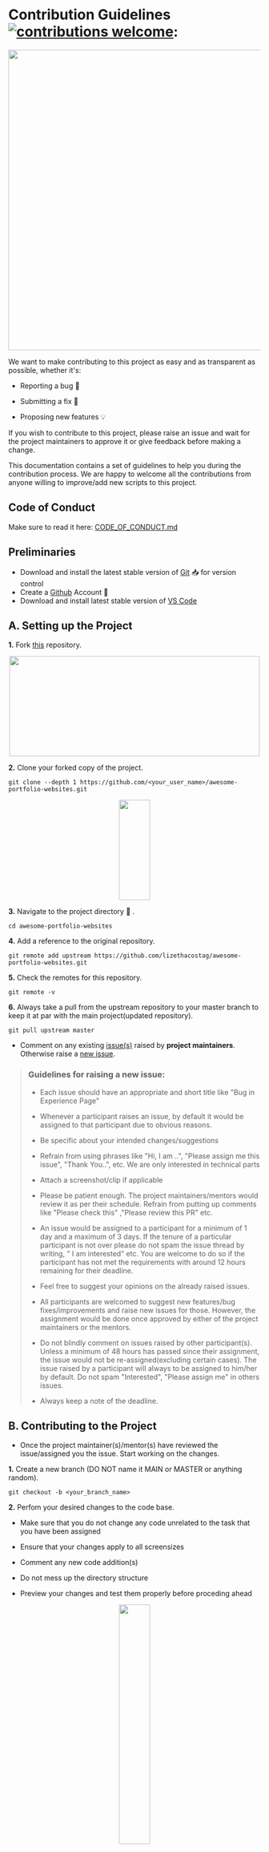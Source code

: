 # Contribution Guidelines [![contributions welcome](https://img.shields.io/badge/contributions-welcome-brightgreen.svg?style=flat)](https://github.com/lizethacostag/awesome-portfolio-websites/issues):


<p align="center"><img src="./readme_assets/Contribute.png" width=600></p>

We want to make contributing to this project as easy and as transparent as possible, whether it's:<br>

- Reporting a bug :bug:

- Submitting a fix :mag_right:

- Proposing new features :bulb:

If you wish to contribute to this project, please raise an issue and wait for the project maintainers to approve it or give feedback before making a change.

This documentation contains a set of guidelines to help you during the contribution process. We are happy to welcome all the contributions from anyone willing to improve/add new scripts to this project. 

## Code of Conduct

Make sure to read it here: [CODE_OF_CONDUCT.md](CODE_OF_CONDUCT.md)


## Preliminaries

- Download and install the latest stable version of [Git](https://git-scm.com/downloads) 📥 for version control
- Create a [Github](https://github.com/join) Account 📇
- Download and install latest stable version of [VS Code](https://code.visualstudio.com/download)

##   A. Setting up the Project

**1.**  Fork [this](https://github.com/lizethacostag/awesome-portfolio-websites) repository.

<p align="center"><img src="readme_assets\Fork_Repo.gif" width="500" height="200" /></p>


**2.**  Clone your forked copy of the project.

```
git clone --depth 1 https://github.com/<your_user_name>/awesome-portfolio-websites.git
```
<p align="center"><img width=35% src="readme_assets\clone_repo.gif" width="500" height="200" /></p>

**3.** Navigate to the project directory :file_folder: .

```
cd awesome-portfolio-websites
```

**4.** Add a reference to the original repository.

```
git remote add upstream https://github.com/lizethacostag/awesome-portfolio-websites.git 
```

**5.** Check the remotes for this repository.

```
git remote -v
```

**6.** Always take a pull from the upstream repository to your master branch to keep it at par with the main project(updated repository).

```
git pull upstream master
```

- Comment on any existing [issue(s)](https://github.com/lizethacostag/awesome-portfolio-websites/issues) raised by **project maintainers**. Otherwise raise a [new issue](https://github.com/lizethacostag/awesome-portfolio-websites/issues/new).

> ### Guidelines for raising a new issue:
>
> - Each issue should have an appropriate and short title like "Bug in Experience Page"
>
> - Whenever a participant raises an issue, by default it would be assigned to that participant due to obvious reasons. 
>
> - Be specific about your intended changes/suggestions
>
> - Refrain from using phrases like "Hi, I am ..", "Please assign me this issue", "Thank You..", etc. We are only interested in technical parts
>
> - Attach a screenshot/clip if applicable
>
> - Please be patient enough. The project maintainers/mentors would review it as per their schedule. Refrain from putting up comments like "Please check this" ,"Please review this PR" etc.
>
>-  An issue would be assigned to a participant for a minimum of 1 day and a maximum of 3 days. If the tenure of a particular participant is not over please do not spam the issue thread by writing, " I am interested" etc. You are welcome to do so if the participant has not met the requirements with around 12 hours remaining for their deadline.
>
> - Feel free to suggest your opinions on the already raised issues.
>
> - All participants are welcomed to suggest new features/bug fixes/improvements and raise new issues for those. However, the assignment would be done once approved by either of the project maintainers or the mentors.
>
> - Do not blindly comment on issues raised by other participant(s). Unless a minimum of 48 hours has passed since their assignment, the issue would not be re-assigned(excluding certain cases). The issue raised by a participant will always to be assigned to him/her by default. Do not spam "Interested", "Please assign me" in others issues.
>
> - Always keep a note of the deadline.

##  B. Contributing to the Project

- Once the project maintainer(s)/mentor(s) have reviewed the issue/assigned you the issue. Start working on the changes.

**1.** Create a new branch (DO NOT name it MAIN or MASTER or anything random).

```
git checkout -b <your_branch_name>
```

**2.** Perfom your desired changes to the code base.
- Make sure that you do not change any code unrelated to the task that you have been assigned

- Ensure that your changes apply to all screensizes

- Comment any new code addition(s)

- Do not mess up the directory structure

- Preview your changes and test them properly before proceding ahead

<p align="center"><img width=35% src="https://media2.giphy.com/media/L1R1tvI9svkIWwpVYr/giphy.gif?cid=ecf05e47pzi2rpig0vc8pjusra8hiai1b91zgiywvbubu9vu&rid=giphy.gif"></p>

- Make a small clip or take screenshots before and after making changes.


**3.** Track your changes:heavy_check_mark: 

```
git add . 
```

**4.** Commit your changes .

```
git commit -m "Relevant message"  (usually title of the pull request)
```
- **Make sure to condense your changes into a single commit**.

**5.** Push the committed changes in your feature branch to your remote repo.

```
git push -u origin <your_branch_name>
```

**6.** To create a pull request, click on `compare and pull requests`. Please ensure you compare your feature branch to the desired branch of the repo you are suppose to make a PR to.

<img src="./readme_assets/ComparePR.png" width=600>

**7.** Then add an appropriate title and description to your pull request that explains your changes and efforts done.


**8.** Click on `Create Pull Request`.

<img src="./readme_assets/CreatePR.png" width=600>

> ### Guidelines for raising a pull request:
>
> - Each pull request should have an appropriate and short title like "Fixed Bug in Experience Page"
>
> - In case of multiple commits, please perform a rebase and make a squash commit before giving the pull request.
>
> - Pull Requests without a description would often not be reviewed. Make sure you describe your intended changes in the description section of the pull request. (Use bullet points and phrases)
>
> - Make sure to refer the respective issue in the respective PR using phrases like `Resolves #issue_number` or `Closes #issue_number`.  Here's an example to raise a PR:
```
 Fixes #640

# Work Done:

- Fixed Responsiveness bug in the MOOC Section of the Education Page
- Made the Favicon more optimized
- ...
- ...
- ...

# Relevant Screenshots/Gifs
```

> - Refrain from using phrases like "Hi, I am ..", "Please merge me this PR", "Thank You..", etc. We are only interested in technical parts.
>
> - Attach a screenshot/clip of the change(s).
>
> - Please be patient enough. The project maintainers/mentors would review it as per their schedule. Please do not start putting comments like "Please check this" etc.
>
> - Not every PR would be merged directly. In majority of the scenarios, we would be offering some additional suggestions which are to be incorporated in the same PR with a squash commit.
>
> - Look out for possible merge conflicts. Please add comments required, this makes your code readable.
>
>- Make sensible variable names. For example, card1 is quite ambiguous but education_card implies what that variable is declared for.
>
> - Although we support feedback from everyone in all phases of development, it is highly advised not to put any negative comments in other participant's pull requests.
>
> - Always keep a note of the deadline.


**9.** Voila :exclamation: You have made a PR to the awesome-developer-portfolio project :boom: . Sit back patiently and relax while the project maintainers review your PR. Please understand at times the time can vary from a few hours to a few days.

<p align="center"><img src="https://media.giphy.com/media/5mCQOcUfywmyI/giphy.gif" width=35%></p>

